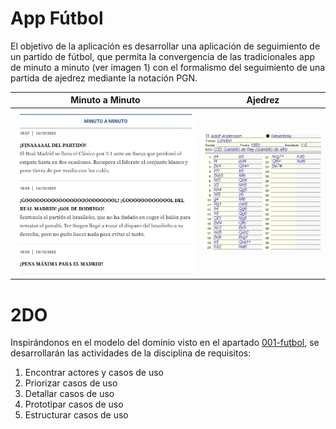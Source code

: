 # App Fútbol

El objetivo de la aplicación es desarrollar una aplicación de seguimiento de un partido de fútbol, que permita la convergencia de las tradicionales app de minuto a minuto (ver imagen 1) con el formalismo del seguimiento de una partida de ajedrez mediante la notación PGN.

|Minuto a Minuto|Ajedrez
|-|-
|![](/images/minutoAMinuto.jpg)|![](/images/notacion_formato_pgn.png)

# 2DO

Inspirándonos en el modelo del dominio visto en el apartado [001-futbol](../001-futbol/readme.md), se desarrollarán las actividades de la disciplina de requisitos:

1. Encontrar actores y casos de uso
1. Priorizar casos de uso
1. Detallar casos de uso
1. Prototipar casos de uso
1. Estructurar casos de uso